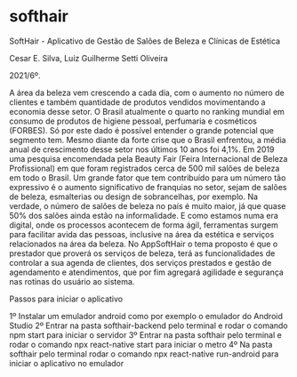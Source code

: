 # softhair
SoftHair - Aplicativo de Gestão de Salões de Beleza e Clínicas de Estética

Cesar E. Silva, Luiz Guilherme Setti Oliveira

2021/6º.

A área da beleza vem crescendo a cada dia, com o aumento no número de clientes e também quantidade de produtos vendidos movimentando a economia desse setor. O Brasil atualmente  o quarto no ranking mundial em consumo de produtos de higiene pessoal, perfumaria e cosméticos (FORBES). Só por este dado é possível entender o grande potencial que 
segmento tem. Mesmo diante da forte crise que o Brasil enfrentou, a média anual de crescimento desse setor nos últimos 10 anos foi 4,1%. Em 2019 uma pesquisa encomendada pela Beauty Fair (Feira Internacional de Beleza Profissional) em que foram registrados cerca de 500 mil salões de beleza em todo o Brasil. Um grande fator que tem contribuído para um número tão expressivo é o aumento significativo de franquias no setor, sejam de salões de beleza, esmalterias ou design de sobrancelhas, por exemplo. Na verdade, o número de salões de beleza no país é muito maior, já que quase 50% dos salões ainda estão na informalidade. E como estamos numa era digital, onde os processos acontecem de forma ágil, ferramentas surgem para facilitar avida das pessoas, inclusive na área da estética e serviços relacionados na área da beleza. No AppSoftHair o tema proposto é que o prestador que proverá os serviços de beleza, terá as funcionalidades de controlar a sua agenda de clientes, dos serviços prestados e gestão de agendamento e atendimentos, que por fim agregará agilidade e segurança nas rotinas do usuário ao sistema.

Passos para iniciar o aplicativo

1º Instalar um emulador android como por exemplo o emulador do Android Studio
2º Entrar na pasta softhair-backend pelo terminal e rodar o comando npm start para iniciar o servidor
3º Entrar na pasta softhair pelo terminal e rodar o comando npx react-native start para iniciar o metro
4º Na pasta softhair pelo terminal rodar o comando npx react-native run-android para iniciar o aplicativo no emulador


